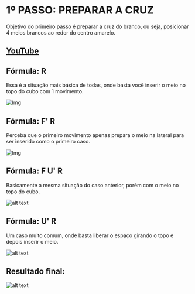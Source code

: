 # 1º PASSO: PREPARAR A CRUZ

Objetivo do primeiro passo é preparar a cruz do branco, ou seja, posicionar 4 meios brancos ao redor do centro amarelo.

## [YouTube](https://youtu.be/CNHOWsQes7w?si=NHKRDzVQT3g4T1_Z)


## Fórmula: R
Essa é a situação mais básica de todas, onde basta você inserir o meio no topo do cubo com 1 movimento.

![Img](https://i0.wp.com/cubovelocidade.com.br/wp-content/uploads/2020/11/metodo-basico-cubo-magico-passo-1-01.png)

## Fórmula: F' R
Perceba que o primeiro movimento apenas prepara o meio na lateral para ser inserido como o primeiro caso.

![Img](https://i0.wp.com/cubovelocidade.com.br/wp-content/uploads/2020/11/metodo-basico-cubo-magico-passo-1-02.png)

## Fórmula: F U' R
Basicamente a mesma situação do caso anterior, porém com o meio no topo do cubo.

![alt text](https://i0.wp.com/cubovelocidade.com.br/wp-content/uploads/2020/11/metodo-basico-cubo-magico-passo-1-05.png)

## Fórmula: U' R
Um caso muito comum, onde basta liberar o espaço girando o topo e depois inserir o meio.

![alt text](https://i0.wp.com/cubovelocidade.com.br/wp-content/uploads/2020/11/metodo-basico-cubo-magico-passo-1-04.png)

## Resultado final:

![alt text](https://i0.wp.com/cubovelocidade.com.br/wp-content/uploads/2020/07/metodo-basico-cubo-magico-01.png)